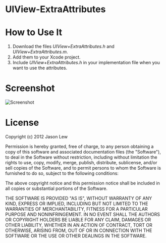 UIView-ExtraAttributes
======================

# How to Use It

1. Download the files *UIView+ExtraAttributes.h* and *UIView+ExtraAttributes.m*.
2. Add them to your Xcode project.
3. Include *UIView+ExtraAttributes.h* in your implementation file when you want to use the attributes.

# Screenshot
![Screenshot](http://farm9.staticflickr.com/8441/7882027386_02356992fd_b.jpg)

# License

Copyright (c) 2012 Jason Lew

Permission is hereby granted, free of charge, to any person
obtaining a copy of this software and associated documentation
files (the "Software"), to deal in the Software without
restriction, including without limitation the rights to use,
copy, modify, merge, publish, distribute, sublicense, and/or sell
copies of the Software, and to permit persons to whom the
Software is furnished to do so, subject to the following
conditions:

The above copyright notice and this permission notice shall be
included in all copies or substantial portions of the Software.

THE SOFTWARE IS PROVIDED "AS IS", WITHOUT WARRANTY OF ANY KIND,
EXPRESS OR IMPLIED, INCLUDING BUT NOT LIMITED TO THE WARRANTIES
OF MERCHANTABILITY, FITNESS FOR A PARTICULAR PURPOSE AND
NONINFRINGEMENT. IN NO EVENT SHALL THE AUTHORS OR COPYRIGHT
HOLDERS BE LIABLE FOR ANY CLAIM, DAMAGES OR OTHER LIABILITY,
WHETHER IN AN ACTION OF CONTRACT, TORT OR OTHERWISE, ARISING
FROM, OUT OF OR IN CONNECTION WITH THE SOFTWARE OR THE USE OR
OTHER DEALINGS IN THE SOFTWARE.

